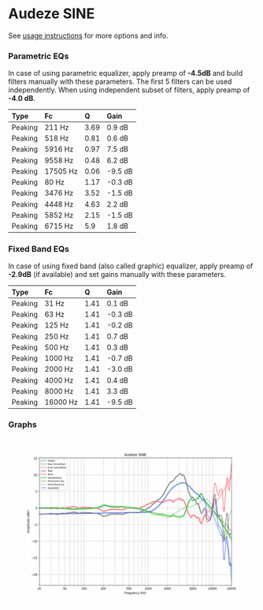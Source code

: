 # Audeze SINE
See [usage instructions](https://github.com/jaakkopasanen/AutoEq#usage) for more options and info.

### Parametric EQs
In case of using parametric equalizer, apply preamp of **-4.5dB** and build filters manually
with these parameters. The first 5 filters can be used independently.
When using independent subset of filters, apply preamp of **-4.0 dB**.

| Type    | Fc       |    Q | Gain    |
|:--------|:---------|:-----|:--------|
| Peaking | 211 Hz   | 3.69 | 0.9 dB  |
| Peaking | 518 Hz   | 0.81 | 0.6 dB  |
| Peaking | 5916 Hz  | 0.97 | 7.5 dB  |
| Peaking | 9558 Hz  | 0.48 | 6.2 dB  |
| Peaking | 17505 Hz | 0.06 | -9.5 dB |
| Peaking | 80 Hz    | 1.17 | -0.3 dB |
| Peaking | 3476 Hz  | 3.52 | -1.5 dB |
| Peaking | 4448 Hz  | 4.63 | 2.2 dB  |
| Peaking | 5852 Hz  | 2.15 | -1.5 dB |
| Peaking | 6715 Hz  | 5.9  | 1.8 dB  |

### Fixed Band EQs
In case of using fixed band (also called graphic) equalizer, apply preamp of **-2.9dB**
(if available) and set gains manually with these parameters.

| Type    | Fc       |    Q | Gain    |
|:--------|:---------|:-----|:--------|
| Peaking | 31 Hz    | 1.41 | 0.1 dB  |
| Peaking | 63 Hz    | 1.41 | -0.3 dB |
| Peaking | 125 Hz   | 1.41 | -0.2 dB |
| Peaking | 250 Hz   | 1.41 | 0.7 dB  |
| Peaking | 500 Hz   | 1.41 | 0.3 dB  |
| Peaking | 1000 Hz  | 1.41 | -0.7 dB |
| Peaking | 2000 Hz  | 1.41 | -3.0 dB |
| Peaking | 4000 Hz  | 1.41 | 0.4 dB  |
| Peaking | 8000 Hz  | 1.41 | 3.3 dB  |
| Peaking | 16000 Hz | 1.41 | -9.5 dB |

### Graphs
![](./Audeze%20SINE.png)
